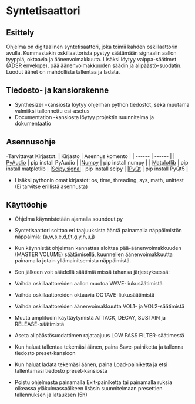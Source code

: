 # Syntetisaattori

## Esittely

Ohjelma on digitaalinen syntetisaattori, joka toimii kahden oskillaattorin avulla. Kummastakin oskillaattorista pystyy säätämään signaalin aallon tyyppiä, oktaavia ja äänenvoimakkuuta. Lisäksi löytyy vaippa-säätimet (ADSR envelope), pää äänenvoimakkuuden säädin ja alipäästö-suodatin. Luodut äänet on mahdollista tallentaa ja ladata.

## Tiedosto- ja kansiorakenne
- Synthesizer -kansiosta löytyy ohjelman python tiedostot, sekä muutama valmiiksi tallennettu esi-asetus
- Documentation -kansiosta löytyy projektin suunnitelma ja dokumentaatio

## Asennusohje
-Tarvittavat Kirjastot:
| Kirjasto | Asennus komento |
| ------ | ------ |
| [PyAudio](https://pypi.org/project/PyAudio/) | pip install PyAudio |
|[Numpy](https://pypi.org/project/numpy/) | pip install numpy |
| [Matplotlib](https://pypi.org/project/matplotlib/) | pip install matplotlib |
|[Scipy.signal](https://pypi.org/project/scipy/) | pip install scipy |
|[PyQt](https://pypi.org/project/PyQt5/) | pip install PyQt5 |
- Lisäksi pythonin omat kirjastot: os, time, threading, sys, math, unittest (Ei tarvitse erillistä asennusta)

## Käyttöohje

- Ohjelma käynnistetään ajamalla soundout.py


- Syntetisaattori soittaa eri taajuuksista ääntä painamalla näppäimistön näppäimiä:
	(a,w,s,e,d,f,t,g,y,h,u,j)
- Kun käynnistät ohjelman kannattaa aloittaa pää-äänenvoimakkuuden (MASTER VOLUME) säätämisellä,
	kuunnellen äänenvoimakkuutta painamalla jotain yllämainitsemista näppäimistä.
- Sen jälkeen voit säädellä säätimiä missä tahansa järjestyksessä:
- Vaihda oskillaattoreiden aallon muotoa WAVE-liukusäätimistä
- Vaihda oskillaattoreiden oktaavia OCTAVE-liukusäätimistä
- Vaihda oskillaattoreiden äänenvoimakkuutta VOL1- ja VOL2-säätimistä
- Muuta amplitudin käyttäytymistä ATTACK, DECAY, SUSTAIN ja RELEASE-säätimistä
- Aseta alipäästösuodattimen rajataajuus LOW PASS FILTER-säätimestä
- Kun haluat tallentaa tekemäsi äänen, paina Save-painiketta ja tallenna tiedosto preset-kansioon
- Kun haluat ladata tekemäsi äänen, paina Load-painiketta ja etsi tallentamasi tiedosto preset-kansiosta
- Poistu ohjelmasta painamalla Exit-painiketta tai painamalla ruksia oikeassa yläkulmassaälkeen lisäsin suunnitelmaan presettien tallennuksen ja latauksen (5h)